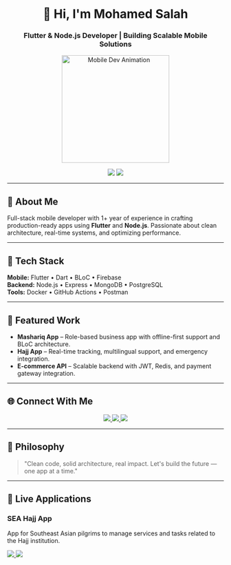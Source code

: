 
<h1 align="center">👋 Hi, I'm Mohamed Salah</h1>
<h3 align="center">Flutter & Node.js Developer | Building Scalable Mobile Solutions</h3>

<p align="center">
  <img src="https://media.giphy.com/media/QNFhOolVeCzPQ2Mx85/giphy.gif" width="250" alt="Mobile Dev Animation" />
</p>

<div align="center">
  <img src="https://komarev.com/ghpvc/?username=1m0hamedsalah&label=Profile%20views&color=0e75b6&style=flat" />
  <a href="https://github.com/1m0hamedsalah?tab=followers">
    <img src="https://img.shields.io/github/followers/1m0hamedsalah?label=Follow&style=social" />
  </a>
</div>

---

## 🚀 About Me

Full-stack mobile developer with 1+ year of experience in crafting production-ready apps using **Flutter** and **Node.js**. Passionate about clean architecture, real-time systems, and optimizing performance.

---

## 🧰 Tech Stack

**Mobile:** Flutter • Dart • BLoC • Firebase  
**Backend:** Node.js • Express • MongoDB • PostgreSQL  
**Tools:** Docker • GitHub Actions • Postman

---

## 🔧 Featured Work

- **Mashariq App** – Role-based business app with offline-first support and BLoC architecture.  
- **Hajj App** – Real-time tracking, multilingual support, and emergency integration.  
- **E-commerce API** – Scalable backend with JWT, Redis, and payment gateway integration.

---

## 🌐 Connect With Me

<p align="center">
  <a href="https://www.linkedin.com/in/mohamed-salah-9804a2247/">
    <img src="https://img.shields.io/badge/LinkedIn-0077B5?style=for-the-badge&logo=linkedin&logoColor=white" />
  </a>
  <a href="mailto:mohamedsalah.xv80@gmail.com">
    <img src="https://img.shields.io/badge/Gmail-D14836?style=for-the-badge&logo=gmail&logoColor=white" />
  </a>
  <a href="https://github.com/1m0hamedsalah">
    <img src="https://img.shields.io/badge/GitHub-171515?style=for-the-badge&logo=github&logoColor=white" />
  </a>
</p>

---

## 🧠 Philosophy

> "Clean code, solid architecture, real impact. Let's build the future — one app at a time."




---

## 📱 Live Applications

### SEA Hajj App  
App for Southeast Asian pilgrims to manage services and tasks related to the Hajj institution.

<div>
  <a href="https://play.google.com/store/apps/details?id=com.example.hajjapp" target="_blank">
    <img src="https://img.shields.io/badge/Google_Play-3DDC84?style=for-the-badge&logo=google-play&logoColor=white" />
  </a>
  <a href="https://apps.apple.com/app/idXXXXXXXXX" target="_blank">
    <img src="https://img.shields.io/badge/App_Store-0A84FF?style=for-the-badge&logo=apple&logoColor=white" />
  </a>
</div>

